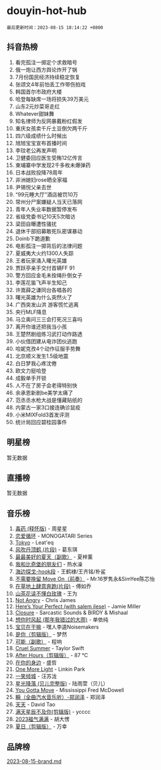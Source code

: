 # douyin-hot-hub

`最后更新时间：2023-08-15 18:14:22 +0800`

## 抖音热榜

1. 看完孤注一掷定个求救暗号
1. 俄一炮让西方舆论炸开了锅
1. 7月份国民经济持续稳定恢复
1. 张颂文4年前怕丢工作带伤拍戏
1. 韩国首尔市政府大楼
1. 哈登每缺席一场将损失39万美元
1. 山东2元炒菜哥走红
1. Whatever甜妹舞
1. 知名律师为反网暴戴粉红假发
1. 重庆女孩卖千斤土豆倒欠两千斤
1. 四六级成绩什么时候出
1. 旭旭宝宝宣布首播时间
1. 李玟老公再发声明
1. 卫健委回应医生受贿12亿传言
1. 柬埔寨中学发现2千多枚未爆弹药
1. 日本战败投降78周年
1. 非洲媳妇rose晒全家福
1. 尹锡悦父亲去世
1. “99元睡大厅”酒店被罚10万
1. 常州分尸案嫌疑人当天已落网
1. 青年人失业率数据暂停发布
1. 省级党委书记10天5次暗访
1. 梁田自曝遭性骚扰
1. 退休干部招募敢死队密谋暴动
1. Doinb下跪道歉
1. 电影孤注一掷背后的法律问题
1. 夏威夷大火约1300人失踪
1. 王者玩家涌入曙光英雄
1. 贾跃亭亲手交付首辆FF 91
1. 警方回应金毛未拴绳扑倒女子
1. 李莲花笛飞声半生知己
1. 许嵩薛之谦同台各唱各的
1. 曙光英雄为什么突然火了
1. 广西突发山洪 游客慌忙逃离
1. 央行MLF降息
1. 马立奥问三三会打死况三喜吗
1. 离开你谁还把我当小孩
1. 王楚然剧组练习武打动作路透
1. 小伙借团建从电诈团伙逃跑
1. 哈妮克孜4个动作征服手势舞
1. 北京顺义发生1.5级地震
1. 白日梦我心疼沈倦
1. 欧文力挺哈登
1. 成毅单手开锁
1. 人不在了房子会老得特别快
1. 余承恩新剧be美学太痛了
1. 范丞丞水枪大战是懂藏贴纸的
1. 内蒙古一家3口接连确诊鼠疫
1. 小米MIXFold3首发评测
1. 统计局回应碧桂园事件

## 明星榜

暂无数据

## 直播榜

暂无数据

## 音乐榜

1. [毒药 (释怀版)](https://sf3-cdn-tos.douyinstatic.com/obj/tos-cn-ve-2774/oYILMEAzspdZBIzy4frJNB8ZHPHWAhiwowd4Ad) - 周星星
1. [恋爱循环](https://sf6-cdn-tos.douyinstatic.com/obj/tos-cn-ve-2774/70a85ab2fc594510b47ea8fc36cd6d71) - MONOGATARI Series
1. [Tokyo](https://sf6-cdn-tos.douyinstatic.com/obj/tos-cn-ve-2774/5f21df8a314c4ab5912718c2182fe25f) - Leat'eq
1. [风吹丹顶鹤 (片段)](https://sf6-cdn-tos.douyinstatic.com/obj/tos-cn-ve-2774/oImDzeJM2hbnVCfbAag5NbDteaFzOGbY334A4I) - 葛东琪
1. [最最美好的夏天（副歌）](https://sf6-cdn-tos.douyinstatic.com/obj/tos-cn-ve-2774/o4FMghDLZkPIkCutdrsXlbTHcaZztBfeCp9AFS) - 夏梓薰
1. [我和比奇堡的朋友们](https://sf3-cdn-tos.douyinstatic.com/obj/tos-cn-ve-2774/f0505db981ea4a6d91453a15924a82aa) - 热水澡
1. [海边探戈-hook段](https://sf3-cdn-tos.douyinstatic.com/obj/tos-cn-ve-2774/o4bvQg5wnw7PkBDSgDbfCoY7l8rSCkBtsP4Zf5) - 王鹤棣/王齐铭/朴鲨
1. [不需要挽留 Move On（前奏）](https://sf3-cdn-tos.douyinstatic.com/obj/tos-cn-ve-2774/ooCBhgCCkF4nExzQL9WZSUbitfA8IsDkgQIYhe) - Mr.16罗隽永&SimYee陈芯怡
1. [在草地上肆意奔跑(片段)](https://sf3-cdn-tos.douyinstatic.com/obj/tos-cn-ve-2774/8831d494742f45dabdfa8adb8b817259) - 傅如乔
1. [山茶花读不懂白玫瑰](https://sf6-cdn-tos.douyinstatic.com/obj/tos-cn-ve-2774/osfn8B7DktrRHEPJgPCfDbw7QDQEkwC16BxZg9) - 王为
1. [Not Angry](https://sf6-cdn-tos.douyinstatic.com/obj/tos-cn-ve-2774/651f30a826dc43cbb6becf6b048f9541) - Chris James
1. [Here’s Your Perfect (with salem ilese)](https://sf3-cdn-tos.douyinstatic.com/obj/tos-cn-ve-2774/076b1576c6c546598f803fe53da388a7) - Jamie Miller
1. [Closure](https://sf6-cdn-tos.douyinstatic.com/obj/tos-cn-ve-2774/84f7422b29f94b78a5f3b0386275db35) - Sarcastic Sounds & BIRDY & Mishaal
1. [想你时风起 (那年我错过的大雨)](https://sf6-cdn-tos.douyinstatic.com/obj/tos-cn-ve-2774/ooR7G8ftDMzIgnxa0HbReM4CZ74qknQABLtHB1) - 单依纯
1. [宝贝在干嘛](https://sf6-cdn-tos.douyinstatic.com/obj/tos-cn-ve-2774/okW4hBCfJI5B2ZEgTCtikhMW7IafzNrBQIYkpJ) - 嘿人李逵Noisemakers
1. [是你（剪辑版）](https://sf6-cdn-tos.douyinstatic.com/obj/tos-cn-ve-2774/46019dae783c4c969944217fe1cfafc4) - 梦然
1. [可能（副歌）](https://sf3-cdn-tos.douyinstatic.com/obj/tos-cn-ve-2774/cde1731888894259b333569393c2fb51) - 程响
1. [Cruel Summer](https://sf6-cdn-tos.douyinstatic.com/obj/tos-cn-ve-2774/b35ad770e6d4495abefaa493fa46b555) - Taylor Swift
1. [After Hours（剪辑版）](https://sf6-cdn-tos.douyinstatic.com/obj/tos-cn-ve-2774/owgWztApWhImMFMpyEyQfAIyIusRBioqSgWk7T) - 87 ℃
1. [在你的身边](https://sf6-cdn-tos.douyinstatic.com/obj/tos-cn-ve-2774/9dce2ee6c9f84c17a6d68458730d7ae8) - 盛哲
1. [One More Light](https://sf3-cdn-tos.douyinstatic.com/obj/tos-cn-ve-2774/okIBCInhecoGOE5h6ZvqCBYtfXCIMQEbgkRKgD) - Linkin Park
1. [ 一笑倾城](https://sf6-cdn-tos.douyinstatic.com/obj/tos-cn-ve-2774/cb539248cc6e4add8fdc39683808c267) - 汪苏泷
1. [星光降落 (贝儿完整版)](https://sf6-cdn-tos.douyinstatic.com/obj/tos-cn-ve-2774/okwB9hAwyAtsFFkFBzAX1hOOfQuIoMNs0W2Mwr) - 陆雨萱（贝儿）
1. [You Gotta Move](https://sf6-cdn-tos.douyinstatic.com/obj/tos-cn-ve-2774/a2b672af67514106b25cdfd6f1a8aad2) - Mississippi Fred McDowell
1. [瞬（全曲汽水音乐听）-郑润泽](https://sf3-cdn-tos.douyinstatic.com/obj/tos-cn-ve-2774/o4Vb9eJZClCZTnRQYy0BRSeHGrDtrkrQgIBvQt) - 郑润泽
1. [天天](https://sf6-cdn-tos.douyinstatic.com/obj/tos-cn-ve-2774/6b075c4856e34a60a1ef022c4a80dec5) - David Tao
1. [满天星辰不及你(剪辑版)](https://sf6-cdn-tos.douyinstatic.com/obj/tos-cn-ve-2774/967cfdb40fa94d60af1ae47c8dc174f0) - ycccc
1. [2023福气满满](https://sf6-cdn-tos.douyinstatic.com/obj/tos-cn-ve-2774/ocebsi6kbCVkBMAcDJkqdZpBQMubYSQetK2gQn) - 胡大愣
1. [夏日（剪辑版）](https://sf3-cdn-tos.douyinstatic.com/obj/tos-cn-ve-2774/b2ca8dc688424728a4e78eb024bdddd8) - 万幸

## 品牌榜

[2023-08-15-brand.md](2023-08-15-brand.md)
